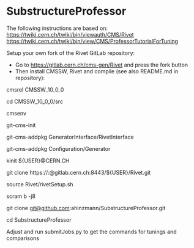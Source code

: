 # SubstructureProfessor

The following instructions are based on:
https://twiki.cern.ch/twiki/bin/viewauth/CMS/Rivet
https://twiki.cern.ch/twiki/bin/view/CMS/ProfessorTutorialForTuning

Setup your own fork of the Rivet GitLab repository:
* Go to https://gitlab.cern.ch/cms-gen/Rivet and press the fork button
* Then install CMSSW, Rivet and compile (see also README.md in repository):

cmsrel CMSSW_10_0_0

cd CMSSW_10_0_0/src

cmsenv

git-cms-init

git-cms-addpkg GeneratorInterface/RivetInterface

git-cms-addpkg Configuration/Generator

kinit ${USER}@CERN.CH

git clone https://:@gitlab.cern.ch:8443/${USER}/Rivet.git

source Rivet/rivetSetup.sh

scram b -j8

git clone git@github.com:ahinzmann/SubstructureProfessor.git

cd SubstructureProfessor

Adjust and run submitJobs.py to get the commands for tunings and comparisons
